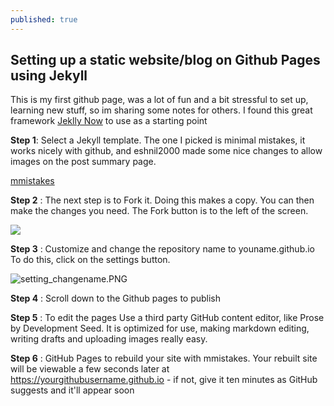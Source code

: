 ```yaml
---
published: true
---
```

## Setting up a static website/blog on Github Pages using Jekyll

This is my first github page, was a lot of fun and a bit stressful to set up, learning new stuff, so im sharing some notes for others. I found this great framework [Jeklly Now](https://github.com/mmistakes/mm-github-pages-starter) to use as a starting point

**Step 1**: Select a  Jekyll template. The one I picked is minimal mistakes, it works nicely with github, and eshnil2000 made some nice changes to allow images on the post summary page.

[mmistakes](https://github.com/eshnil2000/mm-github-pages-starter)

**Step 2** : The next step is to Fork it. Doing this makes a copy. You can then make the changes you need. The Fork button is to the left of the screen.

![]({{site.baseurl}}/assets/images/fork2.PNG)


**Step 3** : Customize and change the repository name to youname.github.io To do this, click on the settings button. 
         
![setting_changename.PNG]({{site.baseurl}}/assets/images/setting_changename.PNG)

**Step 4** : Scroll down to the Github pages to publish
        
**Step 5** : To edit the pages Use a third party GitHub content editor, like Prose by Development Seed. It is optimized for use, making markdown editing, writing drafts and uploading images really easy.   
          
**Step 6** : GitHub Pages to rebuild your site with mmistakes. Your rebuilt site will be viewable a few seconds later at https://yourgithubusername.github.io - if not, give it ten minutes as GitHub suggests and it'll appear soon

